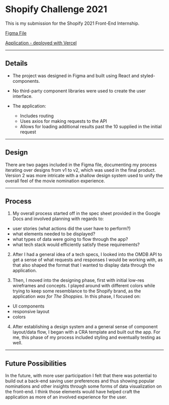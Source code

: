 # Shopify Challenge 2021

This is my submission for the Shopify 2021 Front-End Internship.

[Figma File](https://www.figma.com/file/RyRdmKuQYuhcy4nFXmWX2m/Shopify-Project?node-id=225%3A0)

[Application - deployed with Vercel](https://shopify-challenge-2021-xi.vercel.app/)

---
## Details

- The project was designed in Figma and built using React and styled-components.
- No third-party component libraries were used to create the user interface.

- The application:
  - Includes routing
  - Uses axios for making requests to the API
  - Allows for loading additional results past the 10 supplied in the initial request

---

## Design

There are two pages included in the Figma file, documenting my process iterating over designs from v1 to v2, which was used in the final product. Version 2 was more intricate with a shallow design system used to unify the overall feel of the movie nomination experience.

---

## Process

1. My overall process started off in the spec sheet provided in the Google Docs and involved planning with regards to:

- user stories (what actions did the user have to perform?)
- what elements needed to be displayed?
- what types of data were going to flow through the app?
- what tech stack would efficiently satisfy these requirements?
  
2. After I had a general idea of a tech specs, I looked into the OMDB API to get a sense of what requests and responses I would be working with, as that also shaped the format that I wanted to display data through the application.

3. Then, I moved into the designing phase, first with initial low-res wireframes and concepts. I played around with different colors while trying to keep some resemblance to the Shopify brand, as the application *was for The Shoppies*. In this phase, I focused on:

- UI components
- responsive layout
- colors

4. After establishing a design system and a general sense of component layout/data flow, I began with a CRA template and built out the app. For me, this phase of my process included styling and eventually testing as well.

---

## Future Possibilities

In the future, with more user participation I felt that there was potential to build out a back-end saving user preferences and thus showing popular nominations and other insights through some forms of data visualization on the front-end. I think those elements would have helped craft the application as more of an involved experience for the user. 